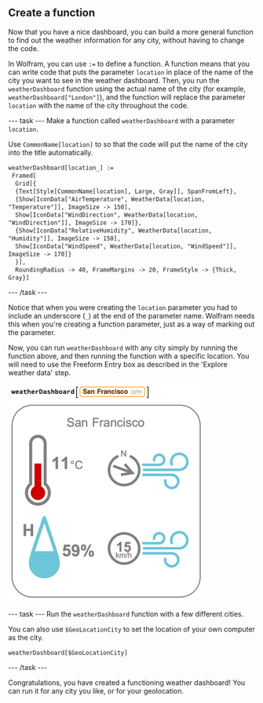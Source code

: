 ## Create a function

Now that you have a nice dashboard, you can build a more general function to find out the weather information for any city, without having to change the code.

In Wolfram, you can use `:=` to define a function. A function means that you can write code that puts the parameter `location` in place of the name of the city you want to see in the weather dashboard. Then, you run the `weatherDashboard` function using the actual name of the city (for example, `weatherDashboard["London"]`), and the function will replace the parameter `location` with the name of the city throughout the code.

--- task ---
Make a function called `weatherDashboard` with a parameter `location`.

Use `CommonName[location]` to so that the code will put the name of the city into the title automatically.

```
weatherDashboard[location_] :=
 Framed[
  Grid[{
  {Text[Style[CommonName[location], Large, Gray]], SpanFromLeft},
  {Show[IconData["AirTemperature", WeatherData[location, "Temperature"]], ImageSize -> 150],
  Show[IconData["WindDirection", WeatherData[location, "WindDirection"]], ImageSize -> 170]},
  {Show[IconData["RelativeHumidity", WeatherData[location, "Humidity"]], ImageSize -> 150],
  Show[IconData["WindSpeed", WeatherData[location, "WindSpeed"]], ImageSize -> 170]}
  }],
  RoundingRadius -> 40, FrameMargins -> 20, FrameStyle -> {Thick, Gray}]
  ```

--- /task ---

Notice that when you were creating the `location` parameter you had to include an underscore (`_`) at the end of the parameter name. Wolfram needs this when you're creating a function parameter, just as a way of marking out the parameter.
  
Now, you can run `weatherDashboard` with any city simply by running the function above, and then running the function with a specific location. You will need to use the Freeform Entry box as described in the 'Explore weather data' step.

![Final Interface](images/SF.png)
  
--- task ---
Run the `weatherDashboard` function with a few different cities.

You can also use `$GeoLocationCity` to set the location of your own computer as the city.
  
```
weatherDashboard[$GeoLocationCity]
```
--- /task ---

Congratulations, you have created a functioning weather dashboard! You can run it for any city you like, or for your geolocation.
